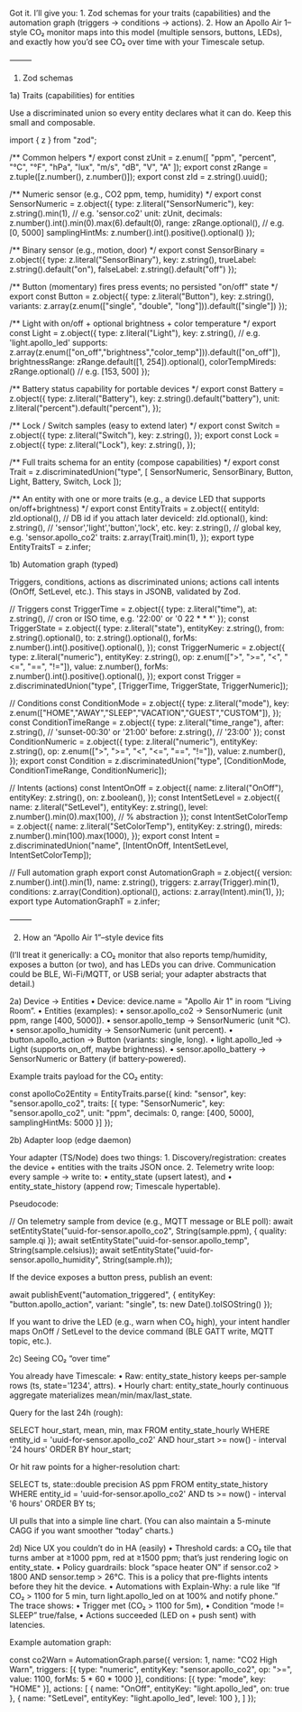 Got it. I’ll give you:
	1.	Zod schemas for your traits (capabilities) and the automation graph (triggers → conditions → actions).
	2.	How an Apollo Air 1–style CO₂ monitor maps into this model (multiple sensors, buttons, LEDs), and exactly how you’d see CO₂ over time with your Timescale setup.

⸻

1) Zod schemas

1a) Traits (capabilities) for entities

Use a discriminated union so every entity declares what it can do. Keep this small and composable.

import { z } from "zod";

/** Common helpers */
export const zUnit = z.enum([
  "ppm", "percent", "°C", "°F", "hPa", "lux", "m/s", "dB", "V", "A"
]);
export const zRange = z.tuple([z.number(), z.number()]);
export const zId = z.string().uuid();

/** Numeric sensor (e.g., CO2 ppm, temp, humidity) */
export const SensorNumeric = z.object({
  type: z.literal("SensorNumeric"),
  key: z.string().min(1),               // e.g. 'sensor.co2'
  unit: zUnit,
  decimals: z.number().int().min(0).max(6).default(0),
  range: zRange.optional(),             // e.g. [0, 5000]
  samplingHintMs: z.number().int().positive().optional()
});

/** Binary sensor (e.g., motion, door) */
export const SensorBinary = z.object({
  type: z.literal("SensorBinary"),
  key: z.string(),
  trueLabel: z.string().default("on"),
  falseLabel: z.string().default("off")
});

/** Button (momentary) fires press events; no persisted "on/off" state */
export const Button = z.object({
  type: z.literal("Button"),
  key: z.string(),
  variants: z.array(z.enum(["single", "double", "long"])).default(["single"])
});

/** Light with on/off + optional brightness + color temperature */
export const Light = z.object({
  type: z.literal("Light"),
  key: z.string(),                      // e.g. 'light.apollo_led'
  supports: z.array(z.enum(["on_off","brightness","color_temp"])).default(["on_off"]),
  brightnessRange: zRange.default([1, 254]).optional(),
  colorTempMireds: zRange.optional()    // e.g. [153, 500]
});

/** Battery status capability for portable devices */
export const Battery = z.object({
  type: z.literal("Battery"),
  key: z.string().default("battery"),
  unit: z.literal("percent").default("percent"),
});

/** Lock / Switch samples (easy to extend later) */
export const Switch = z.object({
  type: z.literal("Switch"),
  key: z.string(),
});
export const Lock = z.object({
  type: z.literal("Lock"),
  key: z.string(),
});

/** Full traits schema for an entity (compose capabilities) */
export const Trait = z.discriminatedUnion("type", [
  SensorNumeric, SensorBinary, Button, Light, Battery, Switch, Lock
]);

/** An entity with one or more traits (e.g., a device LED that supports on/off+brightness) */
export const EntityTraits = z.object({
  entityId: zId.optional(),             // DB id if you attach later
  deviceId: zId.optional(),
  kind: z.string(),                     // 'sensor','light','button','lock', etc.
  key: z.string(),                      // global key, e.g. 'sensor.apollo_co2'
  traits: z.array(Trait).min(1),
});
export type EntityTraitsT = z.infer<typeof EntityTraits>;

1b) Automation graph (typed)

Triggers, conditions, actions as discriminated unions; actions call intents (OnOff, SetLevel, etc.). This stays in JSONB, validated by Zod.

// Triggers
const TriggerTime = z.object({
  type: z.literal("time"),
  at: z.string(),                       // cron or ISO time, e.g. '22:00' or '0 22 * * *'
});
const TriggerState = z.object({
  type: z.literal("state"),
  entityKey: z.string(),
  from: z.string().optional(),
  to: z.string().optional(),
  forMs: z.number().int().positive().optional(),
});
const TriggerNumeric = z.object({
  type: z.literal("numeric"),
  entityKey: z.string(),
  op: z.enum([">", ">=", "<", "<=", "==", "!="]),
  value: z.number(),
  forMs: z.number().int().positive().optional(),
});
export const Trigger = z.discriminatedUnion("type", [TriggerTime, TriggerState, TriggerNumeric]);

// Conditions
const ConditionMode = z.object({
  type: z.literal("mode"),
  key: z.enum(["HOME","AWAY","SLEEP","VACATION","GUEST","CUSTOM"]),
});
const ConditionTimeRange = z.object({
  type: z.literal("time_range"),
  after: z.string(),                    // 'sunset-00:30' or '21:00'
  before: z.string(),                   // '23:00'
});
const ConditionNumeric = z.object({
  type: z.literal("numeric"),
  entityKey: z.string(),
  op: z.enum([">", ">=", "<", "<=", "==", "!="]),
  value: z.number(),
});
export const Condition = z.discriminatedUnion("type", [ConditionMode, ConditionTimeRange, ConditionNumeric]);

// Intents (actions)
const IntentOnOff = z.object({
  name: z.literal("OnOff"),
  entityKey: z.string(),
  on: z.boolean(),
});
const IntentSetLevel = z.object({
  name: z.literal("SetLevel"),
  entityKey: z.string(),
  level: z.number().min(0).max(100),    // % abstraction
});
const IntentSetColorTemp = z.object({
  name: z.literal("SetColorTemp"),
  entityKey: z.string(),
  mireds: z.number().min(100).max(1000),
});
export const Intent = z.discriminatedUnion("name", [IntentOnOff, IntentSetLevel, IntentSetColorTemp]);

// Full automation graph
export const AutomationGraph = z.object({
  version: z.number().int().min(1),
  name: z.string(),
  triggers: z.array(Trigger).min(1),
  conditions: z.array(Condition).optional(),
  actions: z.array(Intent).min(1),
});
export type AutomationGraphT = z.infer<typeof AutomationGraph>;


⸻

2) How an “Apollo Air 1”–style device fits

(I’ll treat it generically: a CO₂ monitor that also reports temp/humidity, exposes a button (or two), and has LEDs you can drive. Communication could be BLE, Wi-Fi/MQTT, or USB serial; your adapter abstracts that detail.)

2a) Device → Entities
	•	Device: device.name = "Apollo Air 1" in room “Living Room”.
	•	Entities (examples):
	•	sensor.apollo_co2 → SensorNumeric (unit ppm, range [400, 5000]).
	•	sensor.apollo_temp → SensorNumeric (unit °C).
	•	sensor.apollo_humidity → SensorNumeric (unit percent).
	•	button.apollo_action → Button (variants: single, long).
	•	light.apollo_led → Light (supports on_off, maybe brightness).
	•	sensor.apollo_battery → SensorNumeric or Battery (if battery-powered).

Example traits payload for the CO₂ entity:

const apolloCo2Entity = EntityTraits.parse({
  kind: "sensor",
  key: "sensor.apollo_co2",
  traits: [{
    type: "SensorNumeric",
    key: "sensor.apollo_co2",
    unit: "ppm",
    decimals: 0,
    range: [400, 5000],
    samplingHintMs: 5000
  }]
});

2b) Adapter loop (edge daemon)

Your adapter (TS/Node) does two things:
	1.	Discovery/registration: creates the device + entities with the traits JSON once.
	2.	Telemetry write loop: every sample → write to:
	•	entity_state (upsert latest), and
	•	entity_state_history (append row; Timescale hypertable).

Pseudocode:

// On telemetry sample from device (e.g., MQTT message or BLE poll):
await setEntityState("uuid-for-sensor.apollo_co2", String(sample.ppm), { quality: sample.qi });
await setEntityState("uuid-for-sensor.apollo_temp", String(sample.celsius));
await setEntityState("uuid-for-sensor.apollo_humidity", String(sample.rh));

If the device exposes a button press, publish an event:

await publishEvent("automation_triggered", {
  entityKey: "button.apollo_action",
  variant: "single",
  ts: new Date().toISOString()
});

If you want to drive the LED (e.g., warn when CO₂ high), your intent handler maps OnOff / SetLevel to the device command (BLE GATT write, MQTT topic, etc.).

2c) Seeing CO₂ “over time”

You already have Timescale:
	•	Raw: entity_state_history keeps per-sample rows (ts, state='1234', attrs).
	•	Hourly chart: entity_state_hourly continuous aggregate materializes mean/min/max/last_state.

Query for the last 24h (rough):

SELECT hour_start, mean, min, max
FROM entity_state_hourly
WHERE entity_id = 'uuid-for-sensor.apollo_co2'
  AND hour_start >= now() - interval '24 hours'
ORDER BY hour_start;

Or hit raw points for a higher-resolution chart:

SELECT ts, state::double precision AS ppm
FROM entity_state_history
WHERE entity_id = 'uuid-for-sensor.apollo_co2'
  AND ts >= now() - interval '6 hours'
ORDER BY ts;

UI pulls that into a simple line chart. (You can also maintain a 5-minute CAGG if you want smoother “today” charts.)

2d) Nice UX you couldn’t do in HA (easily)
	•	Threshold cards: a CO₂ tile that turns amber at ≥1000 ppm, red at ≥1500 ppm; that’s just rendering logic on entity_state.
	•	Policy guardrails: block “space heater ON” if sensor.co2 > 1800 AND sensor.temp > 26°C. This is a policy that pre-flights intents before they hit the device.
	•	Automations with Explain-Why: a rule like “If CO₂ > 1100 for 5 min, turn light.apollo_led on at 100% and notify phone.” The trace shows:
	•	Trigger met (CO₂ > 1100 for 5m),
	•	Condition “mode != SLEEP” true/false,
	•	Actions succeeded (LED on + push sent) with latencies.

Example automation graph:

const co2Warn = AutomationGraph.parse({
  version: 1,
  name: "CO2 High Warn",
  triggers: [{
    type: "numeric",
    entityKey: "sensor.apollo_co2",
    op: ">=",
    value: 1100,
    forMs: 5 * 60 * 1000
  }],
  conditions: [{
    type: "mode",
    key: "HOME"
  }],
  actions: [
    { name: "OnOff", entityKey: "light.apollo_led", on: true },
    { name: "SetLevel", entityKey: "light.apollo_led", level: 100 },
  ]
});
